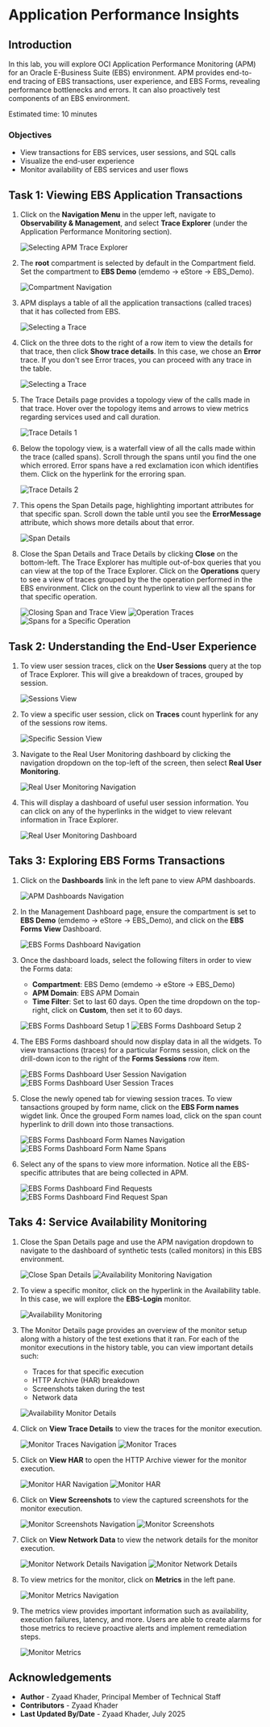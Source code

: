 # Application Performance Insights

## Introduction

In this lab, you will explore OCI Application Performance Monitoring (APM) for an Oracle E-Business Suite (EBS) environment. APM provides end-to-end tracing of EBS transactions, user experience, and EBS Forms, revealing performance bottlenecks and errors. It can also proactively test components of an EBS environment. 

Estimated time: 10 minutes

### Objectives

* View transactions for EBS services, user sessions, and SQL calls
* Visualize the end-user experience
* Monitor availability of EBS services and user flows

## Task 1: Viewing EBS Application Transactions

1. Click on the **Navigation Menu** in the upper left, navigate to **Observability & Management**, and select **Trace Explorer** (under the Application Performance Monitoring section). 

      ![Selecting APM Trace Explorer](./images/setup/apm-nav.png " ")

2. The **root** compartment is selected by default in the Compartment field. Set the compartment to **EBS Demo** (emdemo -> eStore -> EBS_Demo).

      ![Compartment Navigation](./images/setup/apm-compartment-selection.png " ")

3. APM displays a table of all the application transactions (called traces) that it has collected from EBS. 

      ![Selecting a Trace](./images/trace-explorer/trace-explorer.png " ")

4. Click on the three dots to the right of a row item to view the details for that trace, then click **Show trace details**. In this case, we chose an **Error** trace. If you don't see Error traces, you can proceed with any trace in the table.

      ![Selecting a Trace](./images/trace-explorer/trace-details-nav.png " ")

5. The Trace Details page provides a topology view of the calls made in that trace. Hover over the topology items and arrows to view metrics regarding services used and call duration.

      ![Trace Details 1](./images/trace-explorer/trace-details.png " ")

6. Below the topology view, is a waterfall view of all the calls made within the trace (called spans). Scroll through the spans until you find the one which errored. Error spans have a red exclamation icon which identifies them. Click on the hyperlink for the erroring span.

      ![Trace Details 2](./images/trace-explorer/trace-details-2.png " ")

7. This opens the Span Details page, highlighting important attributes for that specific span. Scroll down the table until you see the **ErrorMessage** attribute, which shows more details about that error. 

      ![Span Details](./images/trace-explorer/span-details.png " ")

8. Close the Span Details and Trace Details by clicking **Close** on the bottom-left. The Trace Explorer has multiple out-of-box queries that you can view at the top of the Trace Explorer. Click on the **Operations** query to see a view of traces grouped by the the operation performed in the EBS environment. Click on the count hyperlink to view all the spans for that specific operation.

      ![Closing Span and Trace View](./images/trace-explorer/closing-span-and-trace-details.png " ")
      ![Operation Traces](./images/trace-explorer/operations-traces.png " ")
      ![Spans for a Specific Operation](./images/trace-explorer/operation-spans.png " ")

## Task 2: Understanding the End-User Experience

1. To view user session traces, click on the **User Sessions** query at the top of Trace Explorer. This will give a breakdown of traces, grouped by session.

      ![Sessions View](./images/real-user-monitoring/sessions.png " ")

2. To view a specific user session, click on **Traces** count hyperlink for any of the sessions row items. 

      ![Specific Session View](./images/real-user-monitoring/specific-session.png " ")

3. Navigate to the Real User Monitoring dashboard by clicking the navigation dropdown on the top-left of the screen, then select **Real User Monitoring**. 

      ![Real User Monitoring Navigation](./images/real-user-monitoring/rum-dashboard-nav.png " ")

4. This will display a dashboard of useful user session information. You can click on any of the hyperlinks in the widget to view relevant information in Trace Explorer. 

      ![Real User Monitoring Dashboard](./images/real-user-monitoring/rum-dashboard.png " ")

## Taks 3: Exploring EBS Forms Transactions

1. Click on the **Dashboards** link in the left pane to view APM dashboards.

      ![APM Dashboards Navigation](./images/forms/dashboards-nav.png " ")

2. In the Management Dashboard page, ensure the compartment is set to **EBS Demo** (emdemo -> eStore -> EBS_Demo), and click on the **EBS Forms View** Dashboard.

      ![EBS Forms Dashboard Navigation](./images/forms/forms-dashboard-nav.png " ")

3. Once the dashboard loads, select the following filters in order to view the Forms data:

      * **Compartment**: EBS Demo (emdemo -> eStore -> EBS_Demo)
      * **APM Domain**: EBS APM Domain
      * **Time Filter**: Set to last 60 days. Open the time dropdown on the top-right, click on **Custom**, then set it to 60 days.

      ![EBS Forms Dashboard Setup 1](./images/forms/forms-dashboard-setup-1.png " ")
      ![EBS Forms Dashboard Setup 2](./images/forms/forms-dashboard-setup-2.png " ")

4. The EBS Forms dashboard should now display data in all the widgets. To view transactions (traces) for a particular Forms session, click on the drill-down icon to the right of the **Forms Sessions** row item.

      ![EBS Forms Dashboard User Session Navigation](./images/forms/forms-dashboard-click-session.png " ")
      ![EBS Forms Dashboard User Session Traces](./images/forms/forms-user-session-traces.png " ")

5. Close the newly opened tab for viewing session traces. To view tansactions grouped by form name, click on the **EBS Form names** wigdet link. Once the grouped Form names load, click on the span count hyperlink to drill down into those transactions.

      ![EBS Forms Dashboard Form Names Navigation](./images/forms/forms-dashboard-click-form-names.png " ")
      ![EBS Forms Dashboard Form Name Spans](./images/forms/forms-spans-grouped-form-names.png " ")

6. Select any of the spans to view more information. Notice all the EBS-specific attributes that are being collected in APM.

      ![EBS Forms Dashboard Find Requests](./images/forms/find-request-spans.png " ")
      ![EBS Forms Dashboard Find Request Span](./images/forms/form-span-details.png " ")

## Taks 4: Service Availability Monitoring

1. Close the Span Details page and use the APM navigation dropdown to navigate to the dashboard of synthetic tests (called monitors) in this EBS environment.

      ![Close Span Details](./images/availability-monitoring/close-span-details.png " ")
      ![Availability Monitoring Navigation](./images/availability-monitoring/availability-monitoring-nav.png " ")

1. To view a specific monitor, click on the hyperlink in the Availability table. In this case, we will explore the **EBS-Login** monitor. 

      ![Availability Monitoring](./images/availability-monitoring/availability-monitors-home.png " ")
      
2. The Monitor Details page provides an overview of the monitor setup along with a history of the test exetions that it ran. For each of the monitor executions in the history table, you can view important details such:

      * Traces for that specific execution
      * HTTP Archive (HAR) breakdown
      * Screenshots taken during the test
      * Network data

      ![Availability Monitor Details](./images/availability-monitoring/availability-monitor-details.png " ")

3. Click on **View Trace Details** to view the traces for the monitor execution.

      ![Monitor Traces Navigation](./images/availability-monitoring/traces-nav.png " ")
      ![Monitor Traces](./images/availability-monitoring/traces.png " ")

4. Click on **View HAR** to open the HTTP Archive viewer for the monitor execution.

      ![Monitor HAR Navigation](./images/availability-monitoring/har-nav.png " ")
      ![Monitor HAR](./images/availability-monitoring/har-viewer.png " ")

5. Click on **View Screenshots** to view the captured screenshots for the monitor execution.

      ![Monitor Screenshots Navigation](./images/availability-monitoring/screenshots-nav.png " ")
      ![Monitor Screenshots](./images/availability-monitoring/screenshots.png " ")

6. Click on **View Network Data** to view the network details for the monitor execution.

      ![Monitor Network Details Navigation](./images/availability-monitoring/network-nav.png " ")
      ![Monitor Network Details](./images/availability-monitoring/network-data.png " ")

7. To view metrics for the monitor, click on **Metrics** in the left pane.

      ![Monitor Metrics Navigation](./images/availability-monitoring/metrics-nav.png " ")

8. The metrics view provides important information such as availability, execution failures, latency, and more. Users are able to create alarms for those metrics to recieve proactive alerts and implement remediation steps.

      ![Monitor Metrics](./images/availability-monitoring/metrics.png " ")
      

## Acknowledgements

* **Author** - Zyaad Khader, Principal Member of Technical Staff
* **Contributors** - Zyaad Khader
* **Last Updated By/Date** - Zyaad Khader, July 2025